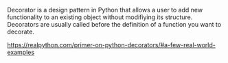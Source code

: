 Decorator is a design pattern in Python that allows a user to add new functionality to an existing object without modifiying its structure. 
Decorators are usually called before the definition of a function you want to decorate.

https://realpython.com/primer-on-python-decorators/#a-few-real-world-examples
